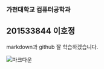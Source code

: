 ### 가천대학교 컴퓨터공학과
## 201533844 이호정

markdown과 github 잘 학습하겠습니다.

![마크다운](https://wodonggun.github.io/img/2018-07-09-What%20is%20Markdown/mark_down.png)
